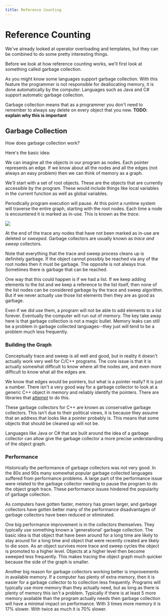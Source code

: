 ```yaml
---
title: Reference Counting
---
```

# Reference Counting

We've already looked at operator overloading and templates, but they can be combined to do some pretty interesting things.

Before we look at how reference counting works, we'll first look at something called garbage collection.

As you might know some languages support garbage collection.  With this feature the programmer is not responsible for deallocating memory, it is done automatically by the computer.  Languages such as Java and C# support automatic garbage collection.

Garbage collection means that as a programmer you don't need to remember to always say delete on every object that you new.  **TODO: explain why this is important**

## Garbage Collection

How does garbage collection work?

Here's the basic idea:

We can imagine all the objects in our program as nodes.  Each pointer represents an edge.  If we know about all the nodes and all the edges (not always an easy problem) then we can think of memory as a graph.

We'll start with a set of root objects.  These are the objects that are currently accessible by the program.  These would include things like local variables in the current function as well as global variables.

Periodically program execution will pause.  At this point a runtime system will traverse the entire graph, starting with the root nodes.  Each time a node is encountered it is marked as in-use.  This is known as the *trace*.

![](gc-1.png)

At the end of the trace any nodes that have not been marked as in-use are deleted or *sweeped*.  Garbage collectors are usually known as *trace and sweep* collectors.

Note that everything that the trace and sweep process cleans up is definitely garbage.  If the object cannot possibly be reached via any of the root nodes then it must be garbage.  The opposite is not always true.  Sometimes there is garbage that can be reached.

One way that this could happen is if we had a list.  If we keep adding elements to the list and we keep a reference to the list itself, then none of the list nodes can be considered garbage by the trace and sweep algorithm.  But if we never actually use those list elements then they are as good as garbage.

Even if we did use them, a program will not be able to add elements to a list forever.  Eventually the computer will run out of memory.  The key take away here is that garbage collection is not a magic bullet.  Memory leaks can still be a problem in garbage collected languages--they just will tend to be a problem much less frequently.

### Building the Graph

Conceptually trace and sweep is all well and good, but in reality it doesn't actually work very well for C/C++ programs.  The core issue is that it is actually somewhat difficult to know where all the nodes are, and even more difficult to know what all the edges are.

We know that edges would be pointers, but what is a pointer really?  It is just a number.  There isn't a very good way for a garbage collector to look at a generic C++ object in memory and reliably identify the pointers.  There are libraries that [attempt](http://www.hboehm.info/gc/) to do this.

These garbage collectors for C++ are known as conservative garbage collectors.  This isn't due to their political views, it is because they assume that an address that looks like a pointer probably is.  This means that some objects that should be cleaned up will not be.

Languages like Java or C# that are built around the idea of a garbage collector can allow give the garbage collector a more precise understanding of the object graph.

### Performance

Historically the performance of garbage collectors was not very good.  In the 80s and 90s many somewhat popular garbage collected languages suffered from performance problems.  A large part of the performance issue were related to the garbage collector needing to pause the program to do the object graph trace.  These performance issues hindered the popularity of garbage collection.

As computers have gotten faster, memory has grown larger, and garbage collectors have gotten better many of the performance disadvantages of garbage collectors have been reduced or eliminated.

One big performance improvement is in the collectors themselves.  They typically use something known a 'generational' garbage collection.  The basic idea is that object that have been around for a long time are likely to stay around for a long time and object that were recently created are likely to die soon.  As an object survives more trace and sweep cycles the object is promoted to a higher level.  Objects at a higher level then become sweeped less frequently.  This makes tracing the object graph much quicker because the side of the graph is smaller.

Another big reason for garbage collectors working better is improvements in available memory.  If a computer has plenty of extra memory, then it is easier for a garbage collector to to collection less frequently.  Programs will typically use more memory than they actually need, but as long as there is plenty of memory this isn't a problem.  Typically if there is at least 5 more memory available than the program actually needs then garbage collection will have a minimal impact on performance.  With 3 times more memory it is 17% slower.  With twice as much it is 70% slower.